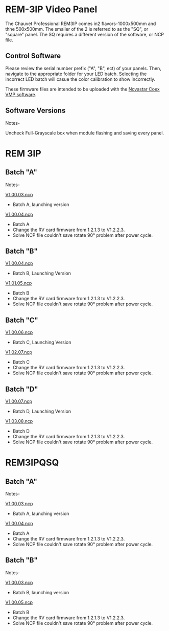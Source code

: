 # REM-3IP Video Panel

The Chauvet Professional REM3IP comes in2 flavors-1000x500mm and thhe 500x500mm. The smaller of the 2 is referred to as the "SQ", or "square" panel. The SQ requires a different version of the software, or NCP file.

## Control Software

Please review the serial number prefix ("A", "B", ect) of your panels. Then, navigate to the appropriate folder for your LED batch. Selecting the incorrect LED batch will casue the color calibration to show incorrectly.

These firmware files are intended to be uploaded with the [Novastar Coex VMP software](https://www.novastar.tech/downloads/).

## Software Versions

Notes-

Uncheck Full-Grayscale box when module flashing and saving every panel.

# REM 3IP 
## Batch "A"

Notes-

[V1.00.03.ncp](https://github.com/Chauvet-Pro/REM-3IP/raw/refs/heads/main/NCP_Files/REM3IP%20Batch%20A%20ncp%20V1.00.03.ncp)
- Batch A, launching version

[V1.00.04.ncp](https://github.com/Chauvet-Pro/REM-3IP/raw/refs/heads/main/NCP_Files/Chauvet%20Professional_REM3IP%20Batch%20A%20ncp%20V1.00.04.ncp)
- Batch A
- Change the RV card firmware from 1.2.1.3 to V1.2.2.3.
- Solve NCP file couldn't save rotate 90° problem after power cycle.

## Batch "B"

[V1.00.04.ncp](https://github.com/Chauvet-Pro/REM-3IP/raw/refs/heads/main/NCP_Files/REM3IP%20Batch%20B%20ncp%20V1.01.04.ncp)
- Batch B, Launching Version 

[V1.01.05.ncp](https://github.com/Chauvet-Pro/REM-3IP/raw/refs/heads/main/NCP_Files/Chauvet%20Professional_REM3IP%20Batch%20B%20ncp%20V1.01.05.ncp)
- Batch B
- Change the RV card firmware from 1.2.1.3 to V1.2.2.3.
- Solve NCP file couldn't save rotate 90° problem after power cycle.

## Batch "C"

[V1.00.06.ncp](https://github.com/Chauvet-Pro/REM-3IP/raw/refs/heads/main/NCP_Files/REM3IP%20Batch%20C%20ncp%20V1.00.06.ncp)
- Batch C, Launching Version

[V1.02.07.ncp](https://github.com/Chauvet-Pro/REM-3IP/raw/refs/heads/main/NCP_Files/Chauvet%20Professional_REM3IP%20Batch%20C%20ncp%20V1.02.07.ncp)
- Batch C
- Change the RV card firmware from 1.2.1.3 to V1.2.2.3.
- Solve NCP file couldn't save rotate 90° problem after power cycle.

## Batch "D"

[V1.00.07.ncp](https://github.com/Chauvet-Pro/REM-3IP/raw/refs/heads/main/NCP_Files/REM3IP%20Batch%20D%20ncp%20V1.00.07.ncp)
- Batch D, Launching Version

[V1.03.08.ncp](https://github.com/Chauvet-Pro/REM-3IP/raw/refs/heads/main/NCP_Files/Chauvet%20Professional_REM3IP%20Batch%20D%20ncp%20V1.03.08.ncp)
- Batch D
- Change the RV card firmware from 1.2.1.3 to V1.2.2.3.
- Solve NCP file couldn't save rotate 90° problem after power cycle.

# REM3IPQSQ

## Batch "A"

Notes-

[V1.00.03.ncp](https://github.com/Chauvet-Pro/REM-3IP/raw/refs/heads/main/NCP_Files/REM3IPSQ%20Batch%20A%20ncp%20V1.00.03.ncp)
- Batch A, launching version

[V1.00.04.ncp](https://github.com/Chauvet-Pro/REM-3IP/raw/refs/heads/main/NCP_Files/Chauvet%20Professional_REM3IPSQ%20Batch%20A%20ncp%20V1.00.04.ncp)
- Batch A
- Change the RV card firmware from 1.2.1.3 to V1.2.2.3.
- Solve NCP file couldn't save rotate 90° problem after power cycle.


## Batch "B"

Notes-

[V1.00.03.ncp](https://github.com/Chauvet-Pro/REM-3IP/raw/refs/heads/main/NCP_Files/REM3IPSQ%20Batch%20B%20ncp%20V1.00.04.ncp)
- Batch B, launching version

[V1.00.05.ncp](https://github.com/Chauvet-Pro/REM-3IP/raw/refs/heads/main/NCP_Files/Chauvet%20Professional_REM3IPSQ%20Batch%20B%20ncp%20V1.01.05.ncp)
- Batch B
- Change the RV card firmware from 1.2.1.3 to V1.2.2.3.
- Solve NCP file couldn't save rotate 90° problem after power cycle.



